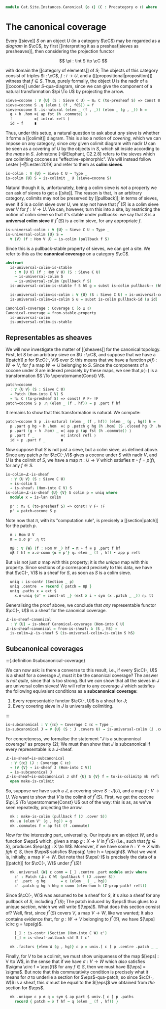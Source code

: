 <!--
```agda
open import Cat.Instances.Shape.Terminal
open import Cat.Diagram.Colimit.Base
open import Cat.Instances.Elements
open import Cat.Site.Constructions
open import Cat.Functor.Kan.Base
open import Cat.Diagram.Sieve
open import Cat.Site.Closure
open import Cat.Functor.Hom
open import Cat.Site.Base
open import Cat.Prelude

import Cat.Reasoning as Cat
```
-->

```agda
module Cat.Site.Instances.Canonical {o ℓ} (C : Precategory o ℓ) where
```

# The canonical coverage

<!--
```agda
open Element-hom
open Element
open Cat C
open _=>_
```
-->

Every [[sieve]] $S$ on an object $U$ (in a category $\cC$) may be
regarded as a *diagram* in $\cC$, by first [[interpreting it as a
presheaf|sieves as presheaves]], then considering the projection functor

$$
\pi : \int S \to \cC
$$

with domain the [[category of elements]] of $S$; The objects of this
category consist of triples $i : \cC$, $f : i \to U$, and a
([[propositional|proposition]]) witness that $f \in S$. Thus, purely
formally, the object $U$ is the nadir of a [[cocone]] under
$S$-qua-diagram, since we can give the component of a natural
transformation $\pi \To U$ by projecting the arrow.

```agda
sieve→cocone : ∀ {U} (S : Sieve C U) → πₚ C (to-presheaf S) => Const U
sieve→cocone S .η (elem i (f , f∈S)) = f
sieve→cocone S .is-natural (elem _ (f , _)) (elem _ (g , _)) h =
  g ∘ h .hom ≡⟨ ap fst (h .commute) ⟩
  f          ≡⟨ introl refl ⟩
  id ∘ f     ∎
```

Thus, under this setup, a natural question to ask about *any* sieve is
whether it forms a [[colimit]] diagram. This is also a notion of
*covering*, which we can impose on any category, since *any* given
colimit diagram with nadir $U$ can be seen as a covering of $U$ by the
objects in $S$, which sit inside according to the *maps* in $S$.
Johnstone [-@Elephant, C2.2.8] refers to the sieves which *are*
colimiting cocones as "effective-epimorphic". We will instead follow
Lester [-@Lester:2019] and refer to them as **colim sieves**.

```agda
is-colim : ∀ {U} → Sieve C U → Type _
is-colim {U} S = is-colimit _ U (sieve→cocone S)
```

Natural though it is, unfortunately, being a colim sieve is *not* a
property we can ask of sieves to get a [[site]]. The reason is that, in
an arbitrary category, colimits may not be preserved by [[pullback]]; in
terms of sieves, even if $S$ is a colim sieve over $U$, we may not have
that $f^*(S)$ is a colim sieve over $V$ for $f : V \to U$. We can,
however, turn this into a site, by restricting the notion of colim sieve
so that it's stable under pullbacks: we say that $S$ is a **universal
colim sieve** if $f^*(S)$ is a colim sieve, for any appropriate $f$.

```agda
is-universal-colim : ∀ {U} → Sieve C U → Type _
is-universal-colim {U} S =
  ∀ {V} (f : Hom V U) → is-colim (pullback f S)
```

Since this is a pullback-stable property of sieves, we can get a site.
We refer to this as the **canonical coverage** on a category $\cC$.

```agda
abstract
  is-universal-colim-is-stable
    : ∀ {U V} (f : Hom V U) (S : Sieve C U)
    → is-universal-colim S
    → is-universal-colim (pullback f S)
  is-universal-colim-is-stable f S hS g = subst is-colim pullback-∘ (hS (f ∘ g))

  is-universal-colim→is-colim : ∀ {U} (S : Sieve C U) → is-universal-colim S → is-colim S
  is-universal-colim→is-colim S u = subst is-colim pullback-id (u id)

Canonical-coverage : Coverage C (o ⊔ ℓ)
Canonical-coverage = from-stable-property
  is-universal-colim
  is-universal-colim-is-stable
```

## Representables as sheaves

We will now investigate the matter of [[sheaves]] for the canonical
topology. First, let $S$ be an arbitrary sieve on $U : \cC$, and suppose
that we have a [[patch]] $p$ for $\cC(-, V)$ over $S$: this means that
we have a function $p(f) : W \to V$, for $f$ a map $W \to U$ belonging
to $S$. Since the components of a cocone under $S$ are indexed precisely
by these maps, we see that $p(-)$ is a transformation $S \To
\operatorname{Const} V$.

```agda
patch→cocone
  : ∀ {U V} (S : Sieve C U)
  → Patch (Hom-into C V) S
  → πₚ C (to-presheaf S) => const! V F∘ !F
patch→cocone S p .η (elem _ (f , hf)) = p .part f hf
```

It remains to show that this transformation is natural. We compute:

```agda
patch→cocone S p .is-natural (elem _ (f , hf)) (elem _ (g , hg)) h =
  p .part g hg ∘ h .hom  ≡⟨ p .patch g hg (h .hom) (S .closed hg (h .hom)) ⟩
  p .part (g ∘ h .hom) _ ≡⟨ app p (ap fst (h .commute)) ⟩
  p .part f _            ≡⟨ introl refl ⟩
  id ∘ p .part f _       ∎
```

Now suppose that $S$ is not just a sieve, but a colim sieve, as defined
above. Since any patch $p$ for $\cC(-,V)$ gives a cocone under $S$ with
nadir $V$, and $U$ is the colimit of $S$, we have a map $\pi : U \to V$
which satisfies $\pi \circ f = p(f)$, for any $f \in S$.

```agda
is-colim→よ-is-sheaf
  : ∀ {U V} (S : Sieve C U)
  → is-colim S
  → is-sheaf₁ (Hom-into C V) S
is-colim→よ-is-sheaf {U} {V} S colim p = uniq where
  module x = is-lan colim

  p' : πₚ C (to-presheaf S) => const! V F∘ !F
  p' = patch→cocone S p
```

Note now that $\pi$, with its "computation rule", is precisely a
[[section|patch]] for the patch $p$.

```agda
  π : Hom U V
  π = x.σ p' .η tt

  πβ : ∀ {W} (f : Hom W _) hf → π ∘ f ≡ p .part f hf
  πβ f hf = x.σ-comm {α = p'} ηₚ elem _ (f , hf) ∙ app p refl
```

But `π` is not just *a* map with this property; it is *the unique* map
with this property. Since sections of $p$ correspond precisely to this
data, we have that $\cC(-, V)$ is a sheaf for $S$, as soon as $S$ is a
colim sieve.

```agda
  uniq : is-contr (Section _ p)
  uniq .centre  = record { patch = πβ }
  uniq .paths x = ext $
    x.σ-uniq {σ' = const-nt _} (ext λ i → sym (x .patch _ _)) ηₚ tt
```

Generalising the proof above, we conclude that *any* representable
functor $\cC(-, U)$ is a sheaf for the canonical coverage.

```agda
よ-is-sheaf-canonical
  : ∀ {U} → is-sheaf Canonical-coverage (Hom-into C U)
よ-is-sheaf-canonical = from-is-sheaf₁ λ (S , hS) →
  is-colim→よ-is-sheaf S (is-universal-colim→is-colim S hS)
```

## Subcanonical coverages

:::{.definition #subcanonical-coverage}

We can now ask: is there a converse to this result, i.e., if every
$\cC(-, U)$ is a sheaf for a coverage $J$, must it be the canonical
coverage? The answer is *not quite*, since that is too strong. But we
*can* show that all the sieves in $J$ are universal colim sieves! We
will refer to any coverage $J$ which satisfies the following equivalent
conditions as a **subcanonical coverage**:

1. Every representable functor $\cC(-, U)$ is a sheaf for $J$;
2. Every covering sieve in $J$ is universally colimiting.

:::

```agda
is-subcanonical : ∀ {ℓc} → Coverage C ℓc → Type _
is-subcanonical J = ∀ {U} (S : J .covers U) → is-universal-colim (J .cover S)
```

<!--
```agda
make-is-colim : ∀ {U} (S : Sieve C U) → Type _
make-is-colim {U} S = make-is-colimit (πₚ C (to-presheaf S)) U

is-subcanonical→よ-is-sheaf
  : ∀ {ℓc} (J : Coverage C ℓc)
  → is-subcanonical J
  → ∀ {V} → is-sheaf J (Hom-into C V)
is-subcanonical→よ-is-sheaf J sub {V} = from-is-sheaf₁ λ c →
  is-colim→よ-is-sheaf _ (is-universal-colim→is-colim (J .cover c) (sub _))
```
-->

For concreteness, we formalise the statement "$J$ is a subcanonical
coverage" as property (2); We must then show that $J$ is subcanonical if
every representable is a $J$-sheaf.

```agda
よ-is-sheaf→is-subcanonical
  : ∀ {ℓc} (J : Coverage C ℓc)
  → (∀ {V} → is-sheaf J (Hom-into C V))
  → is-subcanonical J
よ-is-sheaf→is-subcanonical J shf {U} S {V} f = to-is-colimitp mk refl where
  open make-is-colimit
```

So, suppose we have such a $J$, a covering sieve $S : J(U)$, and a map
$f : V \to U$. We want to show that $V$ is the colimit of $f^*(S)$.
First, we get the cocone $\pi_S \To \operatorname{Const} U$ out of the
way: this is as, as we've seen repeatedly, projecting the arrow.

```agda
  mk : make-is-colim (pullback f (J .cover S))
  mk .ψ (elem V' (g , hg)) = g
  mk .commutes f = ap fst (f .commute)
```

Now for the interesting part, universality. Our inputs are an object
$W$, and a function $\eps$ which, given a map $g : X \to V$ in $f^*(S)$
(i.e., such that $fg \in S$), produces $\eps(g) : X \to W$. Moreover, if
we have some $h : Y \to X$ with $fgh \in S$, then $\eps$ satisfies
$\eps(g) \circ h = \eps(gh)$. What we want is, initially, a map $V \to
W$. But note that $\eps(-)$ is precisely the data of a [[patch]] for
$\cC(-, W)$ under $f^*(S)$!

```agda
  mk .universal {W} ε comm = [_] .centre .part module univ where
    ε' : Patch (よ₀ C W) (pullback f (J .cover S))
    ε' .part  g hg       = ε (elem _ (_ , hg))
    ε' .patch g hg h hhg = comm (elem-hom h (Σ-prop-path! refl))
```

Since $\cC(-, W)$ was assumed to be a sheaf for $S$, it's also a sheaf
for any pullback of $S$, including $f^*(S)$; The patch induced by $\eps$
thus glues to a unique *section*, which we will write $[\eps]$. What
does this section consist of? Well, first, since $f^*(S)$ covers $V$, a
map $V \to W$, like we wanted; It also contains evidence that, for $g :
W \to V$ belonging to $f^*(S)$, we have $[\eps] \circ g = \eps(g)$.

```agda
    [_] : is-contr (Section (Hom-into C W) ε')
    [_] = is-sheaf-pullback shf S f ε'

  mk .factors {elem W (g , hg)} ε p = univ.[ ε ] p .centre .patch _ _
```

Finally, for $V$ to be a colimit, we must show uniqueness of the map
$[\eps] : V \to W$, in the sense that if we have $\sigma : V \to W$
which *also* satisfies $\sigma \circ f = \eps(f)$ for any $f \in S$,
then we must have $[\eps] = \sigma$. But note that this commutativity
condition is precisely what it means for $\sigma$ to underlie a section
for $\eps$-qua-patch; so since $\cC(-, W)$ is a sheaf, this $\sigma$
must be equal to the $[\eps]$ we obtained from *the* section for
$\eps$.

```agda
  mk .unique ε p σ q = sym $ ap part $ univ.[ ε ] p .paths
    record { patch = λ f hf → q (elem _ (f , hf)) }
```
